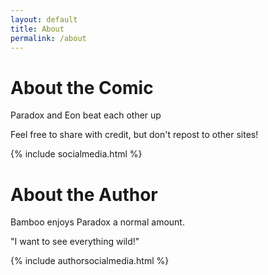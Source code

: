 ```yaml
---
layout: default
title: About
permalink: /about
---
```

# About the Comic

Paradox and Eon beat each other up 

Feel free to share with credit, but don't repost to other sites!

{% include socialmedia.html %}

# About the Author

Bamboo enjoys Paradox a normal amount.

"I want to see everything wild!"

{% include authorsocialmedia.html %}
